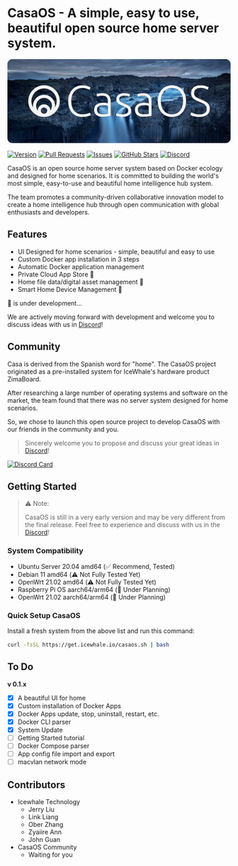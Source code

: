 # CasaOS - A simple, easy to use, beautiful open source home server system.

![CasaOS](https://raw.githubusercontent.com/IceWhaleTech/logo/main/casaos/casaos_banner_aldeyjarfoss.png)

[![Version](https://img.shields.io/static/v1?label=CasaOS&message=v0.1.0&color=162453&style=flat-square)](https://github.com/IceWhaleTech/CasaOS)
[![Pull Requests](https://img.shields.io/github/issues-pr/IceWhaleTech/CasaOS?color=162453&style=flat-square)](https://github.com/IceWhaleTech/CasaOS/pulls)
[![Issues](https://img.shields.io/github/issues/IceWhaleTech/CasaOS?color=162453&style=flat-square)](https://github.com/IceWhaleTech/CasaOS/issues)
[![GitHub Stars](https://img.shields.io/github/stars/IceWhaleTech/CasaOS?color=162453&logo=github&style=flat-square)](https://github.com/IceWhaleTech/CasaOS/stargazers)
[![Discord](https://img.shields.io/discord/884667213326463016?color=162453&label=Chat&logo=discord&logoColor=fff&style=flat-square)](https://discord.gg/Gx4BCEtHjx)

CasaOS is an open source home server system based on Docker ecology and designed for home scenarios. It is committed to building the world's most simple, easy-to-use and beautiful home intelligence hub system. 

The team promotes a community-driven collaborative innovation model to create a home intelligence hub through open communication with global enthusiasts and developers.


## Features

 - UI Designed for home scenarios - simple, beautiful and easy to use
 - Custom Docker app installation in 3 steps
 - Automatic Docker application management
 - Private Cloud App Store 🚧
 - Home file data/digital asset management 🚧
 - Smart Home Device Management 🚧

🚧 is under development...

We are actively moving forward with development and welcome you to discuss ideas with us in [Discord](https://discord.gg/Gx4BCEtHjx)!


## Community

Casa is derived from the Spanish word for "home".
The CasaOS project originated as a pre-installed system for IceWhale's hardware product ZimaBoard.

After researching a large number of operating systems and software on the market, the team found that there was no server system designed for home scenarios.

So, we chose to launch this open source project to develop CasaOS with our friends in the community and you.

> Sincerely welcome you to propose and discuss your great ideas in [Discord](https://discord.gg/Gx4BCEtHjx)!

[![Discord Card](https://discordapp.com/api/guilds/884667213326463016/widget.png?style=banner2)](https://discord.gg/Gx4BCEtHjx)


## Getting Started

> ⚠️ Note: 
> 
> CasaOS is still in a very early version and may be very different from the final release. Feel free to experience and discuss with us in the [Discord](https://discord.gg/Gx4BCEtHjx)!

### System Compatibility

 - Ubuntu Server 20.04 amd64 (✅ Recommend, Tested)
 - Debian 11 amd64 (⚠️ Not Fully Tested Yet)
 - OpenWrt 21.02 amd64 (⚠️ Not Fully Tested Yet)
 - Raspberry Pi OS aarch64/arm64 (🚧 Under Planning)
 - OpenWrt 21.02 aarch64/arm64 (🚧 Under Planning)

### Quick Setup CasaOS

Install a fresh system from the above list and run this command:

```sh
curl -fsSL https://get.icewhale.io/casaos.sh | bash
```

## To Do

**v 0.1.x**

 - [x] A beautiful UI for home
 - [x] Custom installation of Docker Apps
 - [x] Docker Apps update, stop, uninstall, restart, etc.
 - [x] Docker CLI parser
 - [x] System Update
 - [ ] Getting Started tutorial
 - [ ] Docker Compose parser
 - [ ] App config file import and export
 - [ ] macvlan network mode

## Contributors

- Icewhale Technology
  - Jerry Liu
  - Link Liang
  - Ober Zhang
  - Zyaiire Ann
  - John Guan
- CasaOS Community
  - Waiting for you